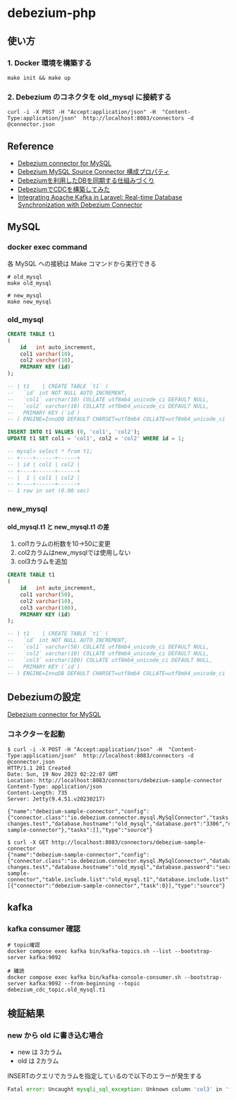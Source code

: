 # debezium-php

## 使い方

### 1. Docker 環境を構築する

```shell
make init && make up
```

### 2. Debezium のコネクタを old_mysql に接続する

```shell
curl -i -X POST -H "Accept:application/json" -H  "Content-Type:application/json"  http://localhost:8083/connectors -d @connector.json
```

## Reference

- [Debezium connector for MySQL](https://debezium.io/documentation/reference/stable/connectors/mysql.html)
- [Debezium MySQL Source Connector 構成プロパティ](https://docs.confluent.io/ja-jp/kafka-connectors/debezium-mysql-source/1.2/mysql_source_connector_config.html)
- [Debeziumを利用したDBを同期する仕組みづくり](https://techblog.raksul.com/entry/2021/12/10/debezium%25e3%2582%2592%25e5%2588%25a9%25e7%2594%25a8%25e3%2581%2597%25e3%2581%259fdb%25e3%2582%2592%25e5%2590%258c%25e6%259c%259f%25e3%2581%2599%25e3%2582%258b%25e4%25bb%2595%25e7%25b5%2584%25e3%2581%25b)
- [DebeziumでCDCを構築してみた](https://zenn.dev/stafes_blog/articles/ikkitang-691e9913644952)
- [Integrating Apache Kafka in Laravel: Real-time Database Synchronization with Debezium Connector](https://medium.com/simform-engineering/integrating-apache-kafka-in-laravel-real-time-database-synchronization-with-debezium-connector-2506bc8f37a7)

## MySQL

### docker exec command

各 MySQL への接続は Make コマンドから実行できる

```shell
# old_mysql
make old_mysql

# new_mysql
make new_mysql
```

### old_mysql

```sql
CREATE TABLE t1
(
    id   int auto_increment,
    col1 varchar(10),
    col2 varchar(10),
    PRIMARY KEY (id)
);

-- | t1    | CREATE TABLE `t1` (
--   `id` int NOT NULL AUTO_INCREMENT,
--   `col1` varchar(10) COLLATE utf8mb4_unicode_ci DEFAULT NULL,
--   `col2` varchar(10) COLLATE utf8mb4_unicode_ci DEFAULT NULL,
--   PRIMARY KEY (`id`)
-- ) ENGINE=InnoDB DEFAULT CHARSET=utf8mb4 COLLATE=utf8mb4_unicode_ci |

INSERT INTO t1 VALUES (0, 'col1', 'col2');
UPDATE t1 SET col1 = 'col1', col2 = 'col2' WHERE id = 1;

-- mysql> select * from t1;
-- +----+------+------+
-- | id | col1 | col2 |
-- +----+------+------+
-- |  1 | col1 | col2 |
-- +----+------+------+
-- 1 row in set (0.00 sec)
```

### new_mysql

#### old_mysql.t1 と new_mysql.t1 の差

1. col1カラムの桁数を10->50に変更
2. col2カラムはnew_mysqlでは使用しない
3. col3カラムを追加

```sql
CREATE TABLE t1
(
    id   int auto_increment,
    col1 varchar(50),
    col2 varchar(10),
    col3 varchar(100),
    PRIMARY KEY (id)
);

-- | t1    | CREATE TABLE `t1` (
--   `id` int NOT NULL AUTO_INCREMENT,
--   `col1` varchar(50) COLLATE utf8mb4_unicode_ci DEFAULT NULL,
--   `col2` varchar(10) COLLATE utf8mb4_unicode_ci DEFAULT NULL,
--   `col3` varchar(100) COLLATE utf8mb4_unicode_ci DEFAULT NULL,
--   PRIMARY KEY (`id`)
-- ) ENGINE=InnoDB DEFAULT CHARSET=utf8mb4 COLLATE=utf8mb4_unicode_ci |
```

## Debeziumの設定

[Debezium connector for MySQL](https://debezium.io/documentation/reference/stable/connectors/mysql.html)

### コネクターを起動

```shell
$ curl -i -X POST -H "Accept:application/json" -H  "Content-Type:application/json"  http://localhost:8083/connectors -d @connector.json
HTTP/1.1 201 Created
Date: Sun, 19 Nov 2023 02:22:07 GMT
Location: http://localhost:8083/connectors/debezium-sample-connector
Content-Type: application/json
Content-Length: 735
Server: Jetty(9.4.51.v20230217)

{"name":"debezium-sample-connector","config":{"connector.class":"io.debezium.connector.mysql.MySqlConnector","tasks.max":"1","schema.history.internal.kafka.bootstrap.servers":"kafka:9092","schema.history.internal.kafka.topic":"schema-changes.test","database.hostname":"old_mysql","database.port":"3306","database.user":"phper","database.password":"secret","database.dbname":"old_mysql","database.server.id":"1","database.include.list":"old_mysql","table.include.list":"old_mysql.t1","topic.prefix":"debezium_cdc_topic","database.history.kafka.bootstrap.servers":"localhost:9092","database.history.kafka.topic":"schemahistory.fullfillment","include.schema.changes":"false","name":"debezium-sample-connector"},"tasks":[],"type":"source"}

$ curl -X GET http://localhost:8083/connectors/debezium-sample-connector
{"name":"debezium-sample-connector","config":{"connector.class":"io.debezium.connector.mysql.MySqlConnector","database.user":"phper","database.dbname":"old_mysql","database.server.id":"1","tasks.max":"1","database.history.kafka.bootstrap.servers":"localhost:9092","database.history.kafka.topic":"schemahistory.fullfillment","schema.history.internal.kafka.bootstrap.servers":"kafka:9092","database.port":"3306","include.schema.changes":"false","topic.prefix":"debezium_cdc_topic","schema.history.internal.kafka.topic":"schema-changes.test","database.hostname":"old_mysql","database.password":"secret","name":"debezium-sample-connector","table.include.list":"old_mysql.t1","database.include.list":"old_mysql"},"tasks":[{"connector":"debezium-sample-connector","task":0}],"type":"source"}
```

## kafka

### kafka consumer 確認

```shell
# topic確認
docker compose exec kafka bin/kafka-topics.sh --list --bootstrap-server kafka:9092

# 購読
docker compose exec kafka bin/kafka-console-consumer.sh --bootstrap-server kafka:9092 --from-beginning --topic debezium_cdc_topic.old_mysql.t1
```

## 検証結果

### new から old に書き込む場合

- new は 3カラム
- old は 2カラム

INSERTのクエリでカラムを指定しているので以下のエラーが発生する

```php
Fatal error: Uncaught mysqli_sql_exception: Unknown column 'col3' in 'field list' in /var/www/html/to_old_app/post.php:11 Stack trace: #0 /var/www/html/to_old_app/post.php(11): mysqli->query('INSERT INTO t1 ...') #1 {main} thrown in /var/www/html/to_old_app/post.php on line 11
```
